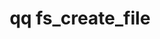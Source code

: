 ---
category: fs
command: fs_create_file
keywords: qq, qq_cli, fs_create_file
optional_options:
- alternate: []
  help: Parent directory path
  name: --path
  required: false
- alternate: []
  help: Parent directory ID
  name: --id
  required: false
- alternate: []
  help: New file name
  name: --name
  required: true
permalink: /qq-cli-command-guide/fs/fs_create_file.html
positional_options: []
sidebar: qq_cli_command_reference_sidebar
summary: This section explains how to use the <code>qq fs_create_file</code> command.
synopsis: Create a new file
title: qq fs_create_file
usage: qq fs_create_file [-h] (--path PATH | --id ID) --name NAME

---